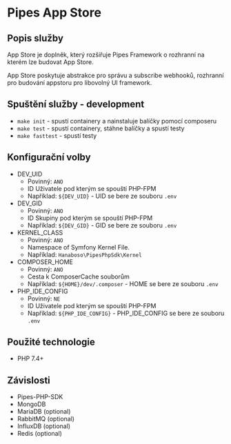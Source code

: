 # Pipes App Store

## Popis služby
App Store je doplněk, který rozšiřuje Pipes Framework o rozhranní na kterém lze budovat App Store.

App Store poskytuje abstrakce pro správu a subscribe webhooků, rozhranní pro budování appstoru pro libovolný UI framework.

## Spuštění služby - development
- `make init`       - spustí containery a nainstaluje balíčky pomocí composeru
- `make test`       - spustí containery, stáhne balíčky a spustí testy
- `make fasttest`   - spustí testy

## Konfigurační volby
- DEV_UID 
    - Povinný: `ANO`
    - ID Uživatele pod kterým se spouští PHP-FPM
    - Například: `${DEV_UID}` - UID se bere ze souboru `.env`
- DEV_GID 
    - Povinný: `ANO`
    - ID Skupiny pod kterým se spouští PHP-FPM
    - Například: `${DEV_GID}` - GID se bere ze souboru `.env`
- KERNEL_CLASS 
    - Povinný: `ANO`
    - Namespace of Symfony Kernel File. 
    - Například: `Hanaboso\PipesPhpSdk\Kernel`
- COMPOSER_HOME 
    - Povinný: `ANO`
    - Cesta k ComposerCache souborům
    - Například: `${HOME}/dev/.composer` - HOME se bere ze souboru `.env`
- PHP_IDE_CONFIG 
    - Povinný: `NE`
    - ID Uživatele pod kterým se spouští PHP-FPM
    - Například: `${PHP_IDE_CONFIG}` - PHP_IDE_CONFIG se bere ze souboru `.env`

## Použité technologie
- PHP 7.4+

## Závislosti
- Pipes-PHP-SDK
- MongoDB
- MariaDB (optional)
- RabbitMQ (optional)
- InfluxDB (optional)
- Redis (optional)
